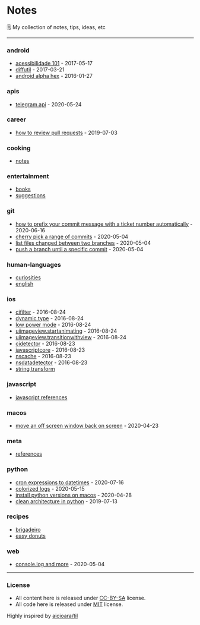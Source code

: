 # Notes

🗒 My collection of notes, tips, ideas, etc

---

### android

- [acessibilidade 101](android/acessibilidade-2017-05-17.md) - 2017-05-17
- [diffutil](android/diff-util-2017-03-21.md) - 2017-03-21
- [android alpha hex](android/alpha-hex-2016-01-27.md) - 2016-01-27

### apis

- [telegram api](apis/telegram-2020-05-24.md) - 2020-05-24

### career

- [how to review pull requests](career/how-to-review-pull-requests-2019-07-03.md) - 2019-07-03

### cooking

- [notes](cooking/notes.md)

### entertainment

- [books](entertainment/books.md)
- [suggestions](entertainment/suggestions.md)

### git

- [how to prefix your commit message with a ticket number automatically](git/prefix-your-commit-message-2020-06-16.md) - 2020-06-16
- [cherry pick a range of commits](git/cherry-pick-a-range-of-commits-2020-05-04.md) - 2020-05-04
- [list files changed between two branches](git/list-files-changed-between-branches-2020-05-04.md) - 2020-05-04
- [push a branch until a specific commit](git/push-until-some-specific-commit-2020-05-04.md) - 2020-05-04

### human-languages

- [curiosities](human-languages/curiosities.md)
- [english](human-languages/english.md)

### ios

- [cifilter](ios/cifilter-2016-08-24.md) - 2016-08-24
- [dynamic type](ios/dynamic-type-2016-08-24.md) - 2016-08-24
- [low power mode](ios/low-power-mode-2016-08-24.md) - 2016-08-24
- [uiimageview.startanimating](ios/uiimageview-animation-2016-08-24.md) - 2016-08-24
- [uiimageview.transitionwithview](ios/uiimageview-transition-2016-08-24.md) - 2016-08-24
- [cidetector](ios/cidetector-2016-08-23.md) - 2016-08-23
- [javascriptcore](ios/javascriptcore-2016-08-23.md) - 2016-08-23
- [nscache](ios/nscache-2016-08-23.md) - 2016-08-23
- [nsdatadetector](ios/nsdatadetector-2016-08-23.md) - 2016-08-23
- [string transform](ios/string-transform-2016-08.24.md)

### javascript

- [javascript references](javascript/references.md)

### macos

- [move an off screen window back on screen](macos/move-an-off-screen-window-back-on-screen-2020-04-23.md) - 2020-04-23

### meta

- [references](meta/references.md)

### python

- [cron expressions to datetimes](python/cron-expressions-to-datetimes-2020-07-16.md) - 2020-07-16
- [colorized logs](python/colorized-logs-2020-05-15.md) - 2020-05-15
- [install python versions on macos](python/install-python-versions-on-macos-2020-04-28.md) - 2020-04-28
- [clean architecture in python](python/clean-architecture-in-python-2019-07-13.md) - 2019-07-13

### recipes

- [brigadeiro](recipes/brigadeiro.md)
- [easy donuts](recipes/easy-donuts-2-ingredients.md)

### web

- [console.log and more](web/console-log-2020-05-04.md) - 2020-05-04

---

### License
- All content here is released under [CC-BY-SA](LICENSE-CC-BY-SA) license.
- All code here is released under [MIT](LICENSE-MIT) license.

Highly inspired by [aicioara/til](https://github.com/aicioara/til)
